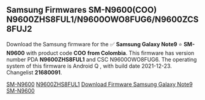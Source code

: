 <h2>Samsung Firmwares SM-N9600(COO) N9600ZHS8FUL1/N9600OWO8FUG6/N9600ZCS8FUJ2</h2>
Download the Samsung firmware for the ✅ <strong>Samsung Galaxy Note9 </strong> ⭐ <strong>SM-N9600</strong> with product code <strong>COO</strong> <strong> from Colombia</strong>. This firmware has version number PDA <strong>N9600ZHS8FUL1</strong> and CSC N9600OWO8FUG6. The operating system of this firmware is Android Q , with build date 2021-12-23. Changelist <strong>21680091</strong>.

[SM-N9600](https://samfirm.shop/samsung/model/SM-N9600)
[N9600ZHS8FUL1](https://samfirm.shop/samsung/pda/N9600ZHS8FUL1)
[Download Firmware Samsung Galaxy Note9 SM-N9600](https://samfirm.shop/samsung/firmware/484942)
